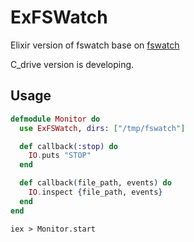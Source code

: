 ExFSWatch
=========

Elixir version of fswatch base on [fswatch](https://github.com/emcrisostomo/fswatch)

C_drive version is developing.

## Usage
```elixir
defmodule Monitor do
  use ExFSWatch, dirs: ["/tmp/fswatch"]

  def callback(:stop) do
    IO.puts "STOP"
  end

  def callback(file_path, events) do
    IO.inspect {file_path, events}
  end
end
```

```shell
iex > Monitor.start
```
